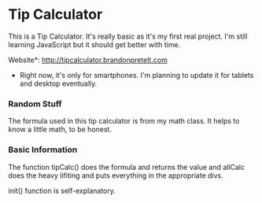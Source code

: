 # Tip Calculator

This is a Tip Calculator. It's really basic as it's my first real project. I'm still learning JavaScript but it should get better with time. 

Website*: http://tipcalculator.brandonpretelt.com

* Right now, it's only for smartphones. I'm planning to update it for tablets and desktop eventually.

### Random Stuff 

The formula used in this tip calculator is from my math class. It helps to know a little math, to be honest. 

### Basic Information

The function tipCalc() does the formula and returns the value and allCalc does the heavy lifiting and puts everything in the appropriate divs. 

init() function is self-explanatory.

